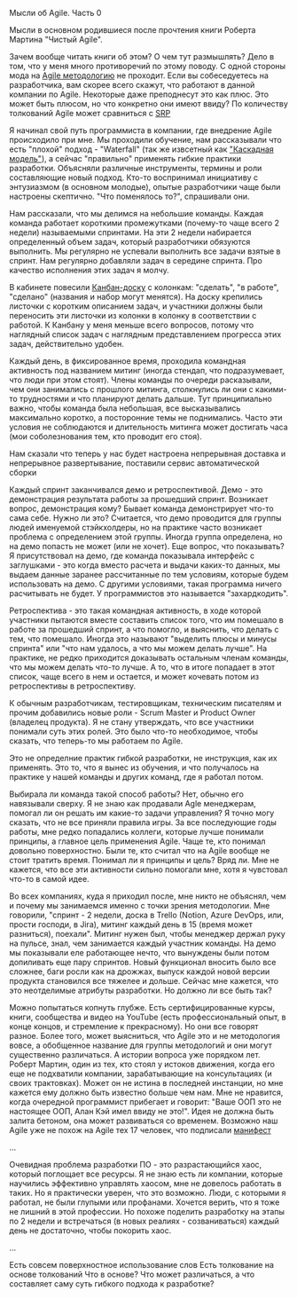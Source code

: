 Мысли об Agile. Часть 0

Мысли в основном родившиеся после прочтения книги Роберта Мартина "Чистый Agile".

Зачем вообще читать книги об этом? О чем тут размышлять? Дело в том, что у меня много противоречий по этому поводу. С одной стороны мода на [Agile методологию][1] не проходит. Если вы собеседуетесь на разработчика, вам скорее всего скажут, что работают в данной компании по Agile. Некоторые даже преподнесут это как плюс. Это может быть плюсом, но что конкретно они имеют ввиду? По количеству толкований Agile может сравниться с [SRP][2]

Я начинал свой путь программиста в компании, где внедрение Agile происходило при мне. Мы проходили обучение, нам рассказывали что есть "плохой" подход - "Waterfall" (так же извсетный как ["Каскадная модель"][3]), а сейчас "правильно" применять гибкие практики разработки. Объясняли различные инструменты, термины и роли составляющие новый подход. Кто-то воспринимал инициативу с энтузиазмом (в основном молодые), опытые разработчики чаще были настроены скептично. "Что поменялось то?", спрашивали они.

Нам рассказали, что мы делимся на небольшие команды. Каждая команда работает короткими промежутками (почему-то чаще всего 2 недели) называемыми спринтами. На эти 2 недели набирается определенный объем задач, который разработчики обязуются выполнить. Мы регулярно не успевали выполнить все задачи взятые в спринт. Нам регулярно добавляли задач в середине спринта. Про качество исполнения этих задач я молчу.

В кабинете повесили [Канбан-доску][4] с колонкам: "сделать", "в работе", "сделано" (названия и набор могут менятся). На доску крепились листочки с коротким описанием задач, и участники должны были переносить эти листочки из колонки в колонку в соответствии с работой. К Канбану у меня меньше всего вопросов, потому что наглядный список задач с наглядным представлением прогресса этих задач, действительно удобен.

Каждый день, в фиксированное время, проходила командная активность под названием митинг (иногда стендап, что подразумевает, что люди при этом стоят). Члены команды по очереди расказывали, чем они занимались с прошлого митинга, столкнулись ли они с какими-то трудностями и что планируют делать дальше. Тут принципиально важно, чтобы команда была небольшая, все высказывались максимально коротко, а посторонние темы не поднимались. Часто эти условия не соблюдаются и длительность митинга может достигать часа (мои соболезнования тем, кто проводит его стоя).

Нам сказали что теперь у нас будет настроена непрерывная доставка и непрерывное развертывание, поставили сервис автоматической сборки

Каждый спринт заканчивался демо и ретроспективой. Демо - это демонстрация результата работы за прошедший спринт. Возникает вопрос, демонстрация кому? Бывает команда демонстрирует что-то сама себе. Нужно ли это? Считается, что демо проводится для группы людей именуемой стэйкхолдеры, но на практике часто возникает проблема с определением этой группы. Иногда группа определена, но на демо попасть не может (или не хочет). Еще вопрос, что показывать? Я присутствовал на демо, где команда показывала интерфейс с заглушками - это когда вместо расчета и выдачи каких-то данных, мы выдаем данные заранее рассчитанные по тем условиям, которые будем использовать на демо. С другими условиями, такая программа ничего расчитывать не будет. У программистов это называется "захардкодить".

Ретроспектива - это такая командная активность, в ходе которой участники пытаются вместе составить список того, что им помешало в работе за прошедший спринт, а что помогло, и выяснить, что делать с тем, что помешало. Иногда это называют "выделить плюсы и минусы спринта" или "что нам удалось, а что мы можем делать лучше". На практике, не редко приходится доказывать остальным членам команды, что мы можем делать что-то лучше. А то, что в итоге попадает в этот список, чаще всего в нем и остается, и может кочевать потом из ретроспективы в ретроспективу.

К обычным разработчикам, тестировщикам, техническим писателям и прочим добавились новые роли - Scrum Master и Product Owner (владелец продукта). Я не стану утверждать, что все участники понимали суть этих ролей. Это было что-то необходимое, чтобы сказать, что теперь-то мы работаем по Agile.

Это не определние практик гибкой разработки, не инструкция, как их применять. Это то, что я вынес из обучения, и что получалось на практике у нашей команды и других команд, где я работал потом.

Выбирала ли команда такой способ работы? Нет, обычно его навязывали сверху. Я не знаю как продавали Agle менеджерам, помогал ли он решать им какие-то задачи управления? Я точно могу сказать, что не все приняли правила игры. За все последующие годы работы, мне редко попадались коллеги, которые лучше понимали принципы, а главное цель применения Agile. Чаще те, кто понимал довольно поверхностно. Были те, кто считал что на Agile вообще не стоит тратить время. Понимал ли я принципы и цель? Вряд ли. Мне не кажется, что все эти активности сильно помогали мне, хотя я чувстовал что-то в самой идее.

Во всех компаниях, куда я приходил после, мне никто не объяснял, чем и почему мы занимаемся именно с точки зрения методологии. Мне говорили, "спринт - 2 недели, доска в Trello (Notion, Azure DevOps, или, прости господи, в Jira), митинг каждый день в 15 (время может разниться), поехали". Митинг нужен был, чтобы менеджер держал руку на пульсе, знал, чем занимается каждый участник команды. На демо мы показывали еле работающее нечто, что вынуждены были потом допиливать еще пару спринтов. Новый функционал вносить было все сложнее, баги росли как на дрожжах, выпуск каждой новой версии продукта становился все тяжелее и дольше. Сейчас мне кажется, что это неотделимые атрибуты разработки. Но должно ли все быть так?

Можно попытаться копнуть глубже. Есть сертифицированные курсы, книги, сообщества и видео на YouTube (есть профессиональный опыт, в конце концов, и стремление к прекрасному). Но они все говорят разное. Более того, может выясниться, что Agile это и не методология вовсе, а обобщенное название для группы методологий и они могут существенно различаться. А истории вопроса уже порядком лет. Роберт Мартин, один из тех, кто стоял у истоков движения, когда его еще не подхватили компании, зарабатывающие на консультациях (и своих трактовках). Может он не истина в последней инстанции, но мне кажется ему должно быть известно больше чем нам. Мне не нравится, когда очередной программист прибегает и говорит: "Ваше ООП это не настоящее ООП, Алан Кэй имел ввиду не это!". Идея не должна быть залита бетоном, она может развиваться со временем. Возможно наш Agile уже не похож на Agile тех 17 человек, что подписали [манифест][5]

...

Очевидная проблема разработки ПО - это разрастающийся хаос, который поглощает все ресурсы. Я не знаю есть ли компании, которые научились эффективно управлять хаосом, мне не довелось работать в таких. Но я практически уверен, что это возможно. Люди, с которыми я работал, не были глупыми или профанами. Хочется верить, что я тоже не лишний в этой профессии. Но похоже поделить разработку на этапы по 2 недели и встречаться (в новых реалиях - созваниваться) каждый день не достаточно, чтобы покорить хаос.

...


Есть совсем поверхностное использование слов
Есть толкование на основе толкований
Что в основе? Что может различаться, а что составляет саму суть гибкого подхода к разработке?

[1]: https://ru.wikipedia.org/wiki/%D0%93%D0%B8%D0%B1%D0%BA%D0%B0%D1%8F_%D0%BC%D0%B5%D1%82%D0%BE%D0%B4%D0%BE%D0%BB%D0%BE%D0%B3%D0%B8%D1%8F_%D1%80%D0%B0%D0%B7%D1%80%D0%B0%D0%B1%D0%BE%D1%82%D0%BA%D0%B8
[2]: http://sergeyteplyakov.blogspot.com/2014/08/single-responsibility-principle.html
[3]: https://ru.wikipedia.org/wiki/%D0%9A%D0%B0%D1%81%D0%BA%D0%B0%D0%B4%D0%BD%D0%B0%D1%8F_%D0%BC%D0%BE%D0%B4%D0%B5%D0%BB%D1%8C
[4]: https://ru.wikipedia.org/wiki/%D0%9A%D0%B0%D0%BD%D0%B1%D0%B0%D0%BD-%D0%B4%D0%BE%D1%81%D0%BA%D0%B0
[5]: https://agilemanifesto.org/iso/ru/manifesto.html